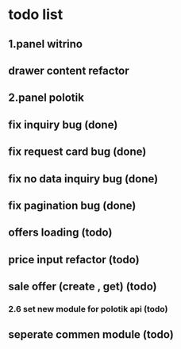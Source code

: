 # todo list

## 1.panel witrino

## drawer content refactor

## 2.panel polotik

## fix inquiry bug (done)

## fix request card bug (done)

## fix no data inquiry bug (done)

## fix pagination bug (done)

## offers loading (todo)

## price input refactor (todo)

## sale offer (create , get) (todo)

### 2.6 set new module for polotik api (todo)

## seperate commen module (todo)
